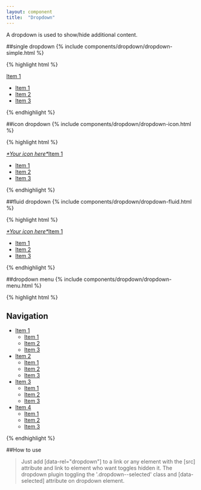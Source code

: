 ```yaml
---
layout: component
title:  "Dropdown"
---
```


A dropdown is used to show/hide additional content.

##single dropdown
{% include components/dropdown/dropdown-simple.html %}

{% highlight html %}
<div class="dropdown dropdown--modifier">
    <a href="#single_dropdown" class="dropdown__link" data-rel="dropdown">Item 1</a>
    <ul id="single_dropdown" class="dropdown__menu" role="menu" data-dropdown>
        <li class="dropdown__menu__item">
            <a href="#" class="dropdown__menu__link">Item 1</a>
        </li>
        <li class="dropdown__menu__item">
            <a href="#" class="dropdown__menu__link">Item 2</a>
        </li>
        <li class="dropdown__menu__item">
            <a href="#" class="dropdown__menu__link">Item 3</a>
        </li>
    </ul>
</div>
{% endhighlight %}


##icon dropdown
{% include components/dropdown/dropdown-icon.html %}

{% highlight html %}
<div class="penguin-example">
    <div class="dropdown">
        <a href="#icon_dropdown" class="dropdown__link" data-rel="dropdown">
            <span class="icon-text">
                <i class="icon" aria-hidden="true">*Your icon here*</i>Item 1
            </span>
        </a>
        <ul id="icon_dropdown" class="dropdown__menu" role="menu" data-dropdown>
            <li class="dropdown__menu__item">
                <a href="#" class="dropdown__menu__link">Item 1</a>
            </li>
            <li class="dropdown__menu__item">
                <a href="#" class="dropdown__menu__link">Item 2</a>
            </li>
            <li class="dropdown__menu__item">
                <a href="#" class="dropdown__menu__link">Item 3</a>
            </li>
        </ul>
    </div>
</div>
{% endhighlight %}


##fluid dropdown
{% include components/dropdown/dropdown-fluid.html %}

{% highlight html %}
<div class="penguin-example">
    <div class="dropdown  dropdown--fluid">
        <a href="#menu211" class="dropdown__link" data-rel="dropdown">
            <span class="icon-text">
                <i class="icon" aria-hidden="true">*Your icon here*</i>Item 1
            </span>
        </a>
        <ul id="menu211" class="dropdown__menu" role="menu" data-dropdown>
            <li class="dropdown__menu__item">
                <a href="#" class="dropdown__menu__link">Item 1</a>
            </li>
            <li class="dropdown__menu__item">
                <a href="#" class="dropdown__menu__link">Item 2</a>
            </li>
            <li class="dropdown__menu__item">
                <a href="#" class="dropdown__menu__link">Item 3</a>
            </li>
        </ul>
    </div>
</div>
{% endhighlight %}


##dropdown menu
{% include components/dropdown/dropdown-menu.html %}

{% highlight html %}
<nav class="nav nav--inline" role="navigation">
    <h1 class="invisible">Navigation</h1>
    <ul class="nav__menu">
        <li class="nav__menu__item dropdown">
            <a href="#menu1" class="nav__menu__link" data-rel="dropdown">Item 1</a>
            <ul id="menu1" class="nav__submenu" role="menu" data-dropdown>
                <li class="nav__submenu__item">
                    <a href="#" class="nav__submenu__link">Item 1</a>
                </li>
                <li class="nav__submenu__item">
                    <a href="#" class="nav__submenu__link">Item 2</a>
                </li>
                <li class="nav__submenu__item">
                    <a href="#" class="nav__submenu__link">Item 3</a>
                </li>
            </ul>
        </li>
        <li class="nav__menu__item dropdown">
            <a href="#menu2" class="nav__menu__link" data-rel="dropdown">Item 2</a>
            <ul id="menu2" class="nav__submenu" role="menu" data-dropdown>
                <li class="nav__submenu__item">
                    <a href="#" class="nav__submenu__link">Item 1</a>
                </li>
                <li class="nav__submenu__item">
                    <a href="#" class="nav__submenu__link">Item 2</a>
                </li>
                <li class="nav__submenu__item">
                    <a href="#" class="nav__submenu__link">Item 3</a>
                </li>
            </ul>
        </li>
        <li class="nav__menu__item dropdown">
            <a href="#menu3" class="nav__menu__link" data-rel="dropdown">Item 3</a>
            <ul id="menu3" class="nav__submenu" role="menu" data-dropdown>
                <li class="nav__submenu__item">
                    <a href="#" class="nav__submenu__link">Item 1</a>
                </li>
                <li class="nav__submenu__item">
                    <a href="#" class="nav__submenu__link">Item 2</a>
                </li>
                <li class="nav__submenu__item">
                    <a href="#" class="nav__submenu__link">Item 3</a>
                </li>
            </ul>
        </li>
        <li class="nav__menu__item dropdown">
            <a href="#menu4" class="nav__menu__link" data-rel="dropdown">Item 4</a>
            <ul id="menu4" class="nav__submenu" role="menu" data-dropdown>
                <li class="nav__submenu__item">
                    <a href="#" class="nav__submenu__link">Item 1</a>
                </li>
                <li class="nav__submenu__item">
                    <a href="#" class="nav__submenu__link">Item 2</a>
                </li>
                <li class="nav__submenu__item">
                    <a href="#" class="nav__submenu__link">Item 3</a>
                </li>
            </ul>
        </li>
    </ul>
</nav>

{% endhighlight %}

##How to use

> Just add [data-rel="dropdown"] to a link or any element with the [src] attribute and link to element who want toggles hidden it.
The dropdown plugin toggling the '.dropdown--selected' class and [data-selected] attribute on dropdown element.